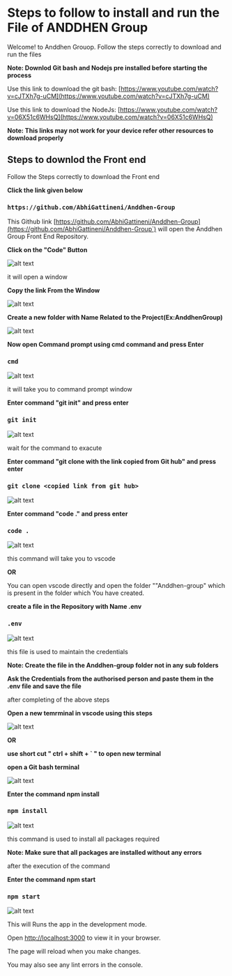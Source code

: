 # Steps to follow to install and run the File of ANDDHEN Group

Welcome! to Anddhen Grouop. Follow the steps correctly to download and run the files

**Note: Downlod Git bash and Nodejs pre installed before starting the process**

Use this link to download the git bash: [https://www.youtube.com/watch?v=cJTXh7g-uCM](https://www.youtube.com/watch?v=cJTXh7g-uCM)

Use this link to download the NodeJs: [https://www.youtube.com/watch?v=06X51c6WHsQ](https://www.youtube.com/watch?v=06X51c6WHsQ)

**Note: This links may not work for your device refer other resources to download properly**

## Steps to downlod the Front end

Follow the Steps correctly to download the Front end

**Click the link given below**

### `https://github.com/AbhiGattineni/Anddhen-Group`

This Github link [https://github.com/AbhiGattineni/Anddhen-Group](https://github.com/AbhiGattineni/Anddhen-Group`) will open the Anddhen Group Front End Repository.

**Click on the "Code" Button**

![alt text](public/assets/images/readmeImages/image-4.jpg)

it will open a window

**Copy the link From the Window**

![alt text](public/assets/images/readmeImages/image-3.jpg)

**Create a new folder with Name Related to the Project(Ex:AnddhenGroup)**

![alt text](public/assets/images/readmeImages/image-5.jpg)

**Now open Command prompt using cmd command and press Enter**

### `cmd`

![alt text](public/assets/images/readmeImages/image-6.jpg)

it will take you to command prompt window

**Enter command "git init" and press enter**

### `git init`

![alt text](public/assets/images/readmeImages/image-7.jpg)

wait for the command to exacute

**Enter command "git clone with the link copied from Git hub" and press enter**

### `git clone <copied link from git hub>`

![alt text](public/assets/images/readmeImages/image-8.jpg)

**Enter command "code ." and press enter**

### `code .`

![alt text](public/assets/images/readmeImages/image-9.jpg)

this command will take you to vscode

**OR**

You can open vscode directly and open the folder ""Anddhen-group" which is present in the folder which You have created.

**create a file in the Repository with Name .env**

### `.env`

![alt text](public/assets/images/readmeImages/image-12.jpg)

this file is used to maintain the credentials

**Note: Create the file in the Anddhen-group folder not in any sub folders**

**Ask the Credentials from the authorised person and paste them in the .env file and save the file**

after completing of the above steps

**Open a new temrminal in vscode using this steps**

![alt text](public/assets/images/readmeImages/image-11.jpg)

**OR**

**use short cut " ctrl + shift + ` " to open new terminal**

**open a Git bash terminal**

![alt text](public/assets/images/readmeImages/image-13.jpg)

**Enter the command npm install**

### `npm install`

![alt text](public/assets/images/readmeImages/image-14.jpg)

this command is used to install all packages required

**Note: Make sure that all packages are installed without any errors**

after the execution of the command

**Enter the command npm start**

### `npm start`

![alt text](public/assets/images/readmeImages/image-15.jpg)

This will Runs the app in the development mode.

Open [http://localhost:3000](http://localhost:3000) to view it in your browser.

The page will reload when you make changes.

You may also see any lint errors in the console.
